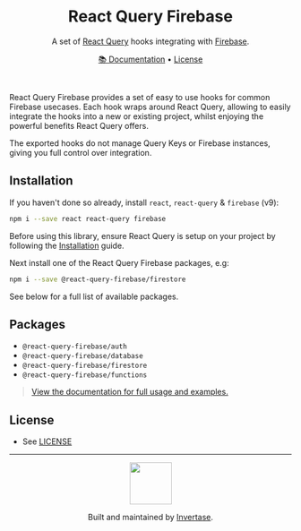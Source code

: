 <h1 align="center">React Query Firebase</h1>
<p align="center">
  <span>A set of <a href="https://react-query.tanstack.com">React Query</a> hooks integrating with <a href="https://firebase.google.com/">Firebase</a>.</span>
</p>
<p align="center">
  <span><a href="https://react-query-firebase.invertase.dev/">📚 Documentation</a> &bull; <a href="/LICENSE.md">License</a></span>
</p>
<br />

React Query Firebase provides a set of easy to use hooks for common Firebase usecases. Each hook wraps around React Query, allowing to easily integrate the hooks into a new or existing project, whilst enjoying the powerful benefits React Query offers.

The exported hooks do not manage Query Keys or Firebase instances, giving you full control over integration.

## Installation

If you haven't done so already, install `react`, `react-query` & `firebase` (v9):

```bash
npm i --save react react-query firebase
```

Before using this library, ensure React Query is setup on your project by following the [Installation](https://react-query.tanstack.com/quick-start) guide.

Next install one of the React Query Firebase packages, e.g:

```bash
npm i --save @react-query-firebase/firestore
```

See below for a full list of available packages.

## Packages

- `@react-query-firebase/auth`
- `@react-query-firebase/database`
- `@react-query-firebase/firestore`
- `@react-query-firebase/functions`

> [View the documentation for full usage and examples.](https://react-query-firebase.invertase.dev/)

## License

- See [LICENSE](/LICENSE)

---

<p align="center">
  <a href="https://invertase.io/?utm_source=readme&utm_medium=footer&utm_campaign=docs.page">
    <img width="75px" src="https://static.invertase.io/assets/invertase/invertase-rounded-avatar.png">
  </a>
  <p align="center">
    Built and maintained by <a href="https://invertase.io/?utm_source=readme&utm_medium=footer&utm_campaign=docs.page">Invertase</a>.
  </p>
</p>
